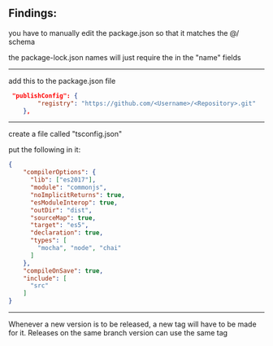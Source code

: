 ## Findings:

you have to manually edit the package.json so that it matches the @<username>/<repository name> schema

the package-lock.json names will just require the <username> in the "name" fields
 
----
add this to the package.json file
```json
 "publishConfig": {
        "registry": "https://github.com/<Username>/<Repository>.git"
    },
```
----
create a file called "tsconfig.json"

put the following in it:
```json
{
    "compilerOptions": {
      "lib": ["es2017"],
      "module": "commonjs",
      "noImplicitReturns": true,    
      "esModuleInterop": true,
      "outDir": "dist",
      "sourceMap": true,
      "target": "es5",
      "declaration": true,
      "types": [
        "mocha", "node", "chai"
      ]
    },
    "compileOnSave": true,
    "include": [
      "src"
    ]
}
```
----
Whenever a new version is to be released, a new tag will have to be made for it. Releases on the same branch version can use the same tag
